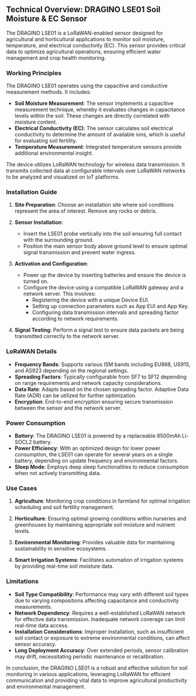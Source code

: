 ## Technical Overview: DRAGINO LSE01 Soil Moisture & EC Sensor

The DRAGINO LSE01 is a LoRaWAN-enabled sensor designed for agricultural and horticultural applications to monitor soil moisture, temperature, and electrical conductivity (EC). This sensor provides critical data to optimize agricultural operations, ensuring efficient water management and crop health monitoring.

### Working Principles

The DRAGINO LSE01 operates using the capacitive and conductive measurement methods. It includes:

- **Soil Moisture Measurement**: The sensor implements a capacitive measurement technique, whereby it evaluates changes in capacitance levels within the soil. These changes are directly correlated with moisture content.
- **Electrical Conductivity (EC)**: The sensor calculates soil electrical conductivity to determine the amount of available ions, which is useful for evaluating soil fertility.
- **Temperature Measurement**: Integrated temperature sensors provide additional environmental insight.

The device utilizes LoRaWAN technology for wireless data transmission. It transmits collected data at configurable intervals over LoRaWAN networks to be analyzed and visualized on IoT platforms.

### Installation Guide

1. **Site Preparation**: Choose an installation site where soil conditions represent the area of interest. Remove any rocks or debris.
   
2. **Sensor Installation**:
   - Insert the LSE01 probe vertically into the soil ensuring full contact with the surrounding ground.
   - Position the main sensor body above ground level to ensure optimal signal transmission and prevent water ingress.

3. **Activation and Configuration**:
   - Power up the device by inserting batteries and ensure the device is turned on.
   - Configure the device using a compatible LoRaWAN gateway and a network server. This involves:
     - Registering the device with a unique Device EUI.
     - Setting up connection parameters such as App EUI and App Key.
     - Configuring data transmission intervals and spreading factor according to network requirements.

4. **Signal Testing**: Perform a signal test to ensure data packets are being transmitted correctly to the network server.

### LoRaWAN Details

- **Frequency Bands**: Supports various ISM bands including EU868, US915, and AS923 depending on the regional settings.
- **Spreading Factors**: Typically configurable from SF7 to SF12 depending on range requirements and network capacity considerations.
- **Data Rate**: Adapts based on the chosen spreading factor. Adaptive Data Rate (ADR) can be utilized for further optimization.
- **Encryption**: End-to-end encryption ensuring secure transmission between the sensor and the network server.

### Power Consumption

- **Battery**: The DRAGINO LSE01 is powered by a replaceable 8500mAh Li-SOCL2 battery.
- **Power Efficiency**: With an optimized design for lower power consumption, the LSE01 can operate for several years on a single battery, depending on update frequency and environmental factors.
- **Sleep Mode**: Employs deep sleep functionalities to reduce consumption when not actively transmitting data.

### Use Cases

1. **Agriculture**: Monitoring crop conditions in farmland for optimal irrigation scheduling and soil fertility management.
   
2. **Horticulture**: Ensuring optimal growing conditions within nurseries and greenhouses by maintaining appropriate soil moisture and nutrient levels.

3. **Environmental Monitoring**: Provides valuable data for maintaining sustainability in sensitive ecosystems.

4. **Smart Irrigation Systems**: Facilitates automation of irrigation systems by providing real-time soil moisture data.

### Limitations

- **Soil Type Compatibility**: Performance may vary with different soil types due to varying compositions affecting capacitance and conductivity measurements.
- **Network Dependency**: Requires a well-established LoRaWAN network for effective data transmission. Inadequate network coverage can limit real-time data access.
- **Installation Considerations**: Improper installation, such as insufficient soil contact or exposure to extreme environmental conditions, can affect sensor accuracy.
- **Long Deployment Accuracy**: Over extended periods, sensor calibration may drift, necessitating periodic maintenance or recalibration.

In conclusion, the DRAGINO LSE01 is a robust and effective solution for soil monitoring in various applications, leveraging LoRaWAN for efficient communication and providing vital data to improve agricultural productivity and environmental management.